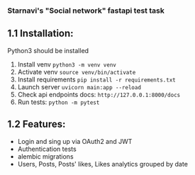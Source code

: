 ### Starnavi's "Social network" fastapi test task

## 1.1 Installation:

Python3 should be installed

1. Install venv `python3 -m venv venv`
2. Activate venv `source venv/bin/activate`
3. Install requirements `pip install -r requirements.txt`
4. Launch server `uvicorn main:app --reload`
5. Check api endpoints docs:  `http://127.0.0.1:8000/docs`
6. Run tests: `python -m pytest`

## 1.2 Features:
- Login and sing up via OAuth2 and JWT
- Authentication tests
- alembic migrations
- Users, Posts, Posts' likes, Likes analytics grouped by date